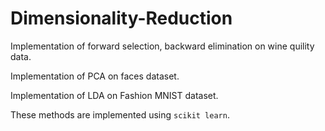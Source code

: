 # Dimensionality-Reduction
Implementation of forward selection, backward elimination on wine quility data. 

Implementation of PCA on faces dataset.

Implementation of LDA on Fashion MNIST dataset.

These methods are implemented using <code>scikit learn</code>.
